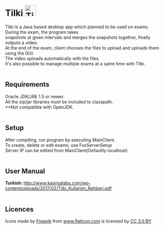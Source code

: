 # Tilki <img src="https://cloud.githubusercontent.com/assets/20816596/22962432/697ddb0c-f355-11e6-8715-b0e4366ef041.png" width="35" height="35" alt="Tilki main icon">
Tilki is a Java based desktop app which planned to be used on exams. During the exam, the program takes <br>
snapshots at given intervals and merges the snapshots together, finally outputs a video. <br>
At the end of the exam, client chooses the files to upload and uploads them using the GUI. <br>
The video uploads automatically with the files. <br>
It's also possible to manage multiple exams at a same time with Tilki. <br> <br>

## Requirements
Oracle JDK/JRE 1.5 or newer. <br>
All the zip/jar libraries must be included to classpath. <br>
**Not compatible with OpenJDK.  <br> <br>

## Setup
After compiling, run program by executing MainClient.  <br>
To create, delete or edit exams; use FoxServerSetup   <br>
Server IP can be edited from MainClient(Defaultly localhost). <br> <br> 

## User Manual
<b>Turkish: </b>http://www.kasirgalabs.com/wp-content/uploads/2017/02/Tilki_Kullanim_Rehberi.pdf <br> <br>

## Licences
<div>Icons made by <a href="http://www.flaticon.com/authors/freepik" title="Freepik">Freepik</a> from <a href="http://www.flaticon.com" title="Flaticon">www.flaticon.com</a> is licensed by <a href="http://creativecommons.org/licenses/by/3.0/" title="Creative Commons BY 3.0" target="_blank">CC 3.0 BY</a></div>
